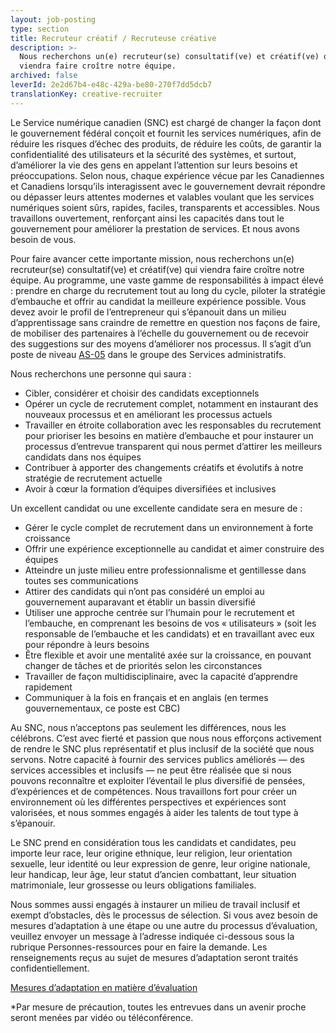 ```yaml
---
layout: job-posting
type: section
title: Recruteur créatif / Recruteuse créative
description: >-
  Nous recherchons un(e) recruteur(se) consultatif(ve) et créatif(ve) qui
  viendra faire croître notre équipe.
archived: false
leverId: 2e2d67b4-e48c-429a-be80-270f7dd5dcb7
translationKey: creative-recruiter
---
```

Le Service numérique canadien (SNC) est chargé de changer la façon dont le gouvernement fédéral conçoit et fournit les services numériques, afin de réduire les risques d’échec des produits, de réduire les coûts, de garantir la confidentialité des utilisateurs et la sécurité des systèmes, et surtout, d’améliorer la vie des gens en appelant l’attention sur leurs besoins et préoccupations. Selon nous, chaque expérience vécue par les Canadiennes et Canadiens lorsqu’ils interagissent avec le gouvernement devrait répondre ou dépasser leurs attentes modernes et valables voulant que les services numériques soient sûrs, rapides, faciles, transparents et accessibles. Nous travaillons ouvertement, renforçant ainsi les capacités dans tout le gouvernement pour améliorer la prestation de services. Et nous avons besoin de vous.

Pour faire avancer cette importante mission, nous recherchons un(e) recruteur(se) consultatif(ve) et créatif(ve) qui viendra faire croître notre équipe. Au programme, une vaste gamme de responsabilités à impact élevé : prendre en charge du recrutement tout au long du cycle, piloter la stratégie d’embauche et offrir au candidat la meilleure expérience possible. Vous devez avoir le profil de l’entrepreneur qui s’épanouit dans un milieu d’apprentissage sans craindre de remettre en question nos façons de faire, de mobiliser des partenaires à l’échelle du gouvernement ou de recevoir des suggestions sur des moyens d’améliorer nos processus. Il s’agit d’un poste de niveau [AS-05](https://www.tbs-sct.gc.ca/agreements-conventions/view-visualiser-fra.aspx?id=15#toc993929940) dans le groupe des Services administratifs.

Nous recherchons une personne qui saura :

* Cibler, considérer et choisir des candidats exceptionnels
* Opérer un cycle de recrutement complet, notamment en instaurant des nouveaux processus et en améliorant les processus actuels
* Travailler en étroite collaboration avec les responsables du recrutement pour prioriser les besoins en matière d’embauche et pour instaurer un processus d’entrevue transparent qui nous permet d’attirer les meilleurs candidats dans nos équipes
* Contribuer à apporter des changements créatifs et évolutifs à notre stratégie de recrutement actuelle
* Avoir à cœur la formation d’équipes diversifiées et inclusives

Un excellent candidat ou une excellente candidate sera en mesure de :

* Gérer le cycle complet de recrutement dans un environnement à forte croissance
* Offrir une expérience exceptionnelle au candidat et aimer construire des équipes
* Atteindre un juste milieu entre professionnalisme et gentillesse dans toutes ses communications
* Attirer des candidats qui n’ont pas considéré un emploi au gouvernement auparavant et établir un bassin diversifié
* Utiliser une approche centrée sur l’humain pour le recrutement et l’embauche, en comprenant les besoins de vos « utilisateurs » (soit les responsable de l’embauche et les candidats) et en travaillant avec eux pour répondre à leurs besoins
* Être flexible et avoir une mentalité axée sur la croissance, en pouvant changer de tâches et de priorités selon les circonstances
* Travailler de façon multidisciplinaire, avec la capacité d’apprendre rapidement
* Communiquer à la fois en français et en anglais (en termes gouvernementaux, ce poste est CBC)

Au SNC, nous n’acceptons pas seulement les différences, nous les célébrons. C’est avec fierté et passion que nous nous efforçons activement de rendre le SNC plus représentatif et plus inclusif de la société que nous servons. Notre capacité à fournir des services publics améliorés — des services accessibles et inclusifs — ne peut être réalisée que si nous pouvons reconnaître et exploiter l’éventail le plus diversifié de pensées, d’expériences et de compétences. Nous travaillons fort pour créer un environnement où les différentes perspectives et expériences sont valorisées, et nous sommes engagés à aider les talents de tout type à s’épanouir.

Le SNC prend en considération tous les candidats et candidates, peu importe leur race, leur origine ethnique, leur religion, leur orientation sexuelle, leur identité ou leur expression de genre, leur origine nationale, leur handicap, leur âge, leur statut d’ancien combattant, leur situation matrimoniale, leur grossesse ou leurs obligations familiales.

Nous sommes aussi engagés à instaurer un milieu de travail inclusif et exempt d’obstacles, dès le processus de sélection. Si vous avez besoin de mesures d’adaptation à une étape ou une autre du processus d’évaluation, veuillez envoyer un message à l’adresse indiquée ci-dessous sous la rubrique Personnes-ressources pour en faire la demande. Les renseignements reçus au sujet de mesures d’adaptation seront traités confidentiellement.

[Mesures d’adaptation en matière d’évaluation](https://www.canada.ca/fr/commission-fonction-publique/services/mesures-d-adaptation-matiere-evaluation.html)

*Par mesure de précaution, toutes les entrevues dans un avenir proche seront menées par vidéo ou téléconférence. 